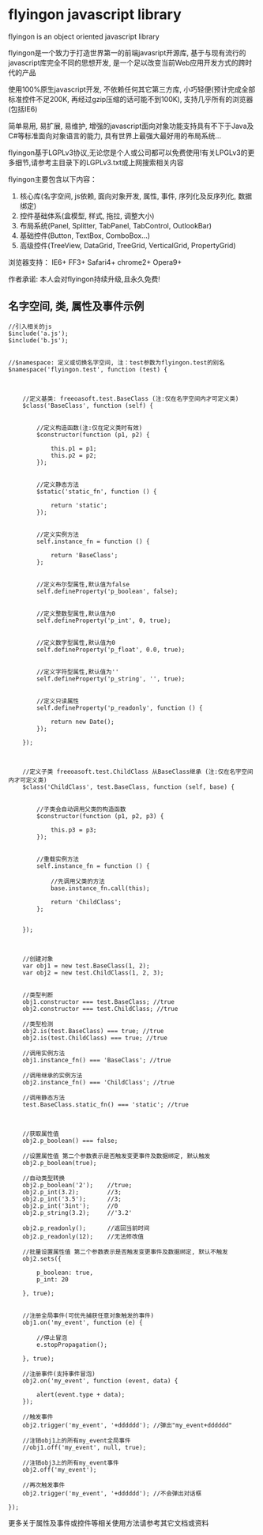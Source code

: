 flyingon javascript library
========

flyingon is an object oriented javascript library

flyingon是一个致力于打造世界第一的前端javasript开源库, 基于与现有流行的javascript库完全不同的思想开发, 是一个足以改变当前Web应用开发方式的跨时代的产品

使用100%原生javascript开发, 不依赖任何其它第三方库, 小巧轻便(预计完成全部标准控件不足200K, 再经过gzip压缩的话可能不到100K), 支持几乎所有的浏览器(包括IE6)

简单易用, 易扩展, 易维护, 增强的javascript面向对象功能支持具有不下于Java及C#等标准面向对象语言的能力, 具有世界上最强大最好用的布局系统... 


flyingon基于LGPLv3协议,无论您是个人或公司都可以免费使用!有关LPGLv3的更多细节,请参考主目录下的LGPLv3.txt或上网搜索相关内容


flyingon主要包含以下内容：

1. 核心库(名字空间, js依赖, 面向对象开发, 属性, 事件, 序列化及反序列化, 数据绑定)
2. 控件基础体系(盒模型, 样式, 拖拉, 调整大小)
3. 布局系统(Panel, Splitter, TabPanel, TabControl, OutlookBar)
4. 基础控件(Button, TextBox, ComboBox...)
5. 高级控件(TreeView, DataGrid, TreeGrid, VerticalGrid, PropertyGrid)


浏览器支持：
IE6+
FF3+
Safari4+
chrome2+
Opera9+



作者承诺: 本人会对flyingon持续升级,且永久免费!




名字空间, 类, 属性及事件示例
-----------------------------------

    //引入相关的js
    $include('a.js');
    $include('b.js');


    //$namespace: 定义或切换名字空间, 注：test参数为flyingon.test的别名
    $namespace('flyingon.test', function (test) {



        //定义基类: freeoasoft.test.BaseClass (注:仅在名字空间内才可定义类)
        $class('BaseClass', function (self) {


            //定义构造函数(注:仅在定义类时有效)
            $constructor(function (p1, p2) {

                this.p1 = p1;
                this.p2 = p2;
            });


            //定义静态方法
            $static('static_fn', function () {

                return 'static';
            });


            //定义实例方法
            self.instance_fn = function () {

                return 'BaseClass';
            };


            //定义布尔型属性,默认值为false
            self.defineProperty('p_boolean', false);


            //定义整数型属性,默认值为0
            self.defineProperty('p_int', 0, true);


            //定义数字型属性,默认值为0
            self.defineProperty('p_float', 0.0, true);


            //定义字符型属性,默认值为''
            self.defineProperty('p_string', '', true);


            //定义只读属性
            self.defineProperty('p_readonly', function () {

                return new Date();
            });

        });



        //定义子类 freeoasoft.test.ChildClass 从BaseClass继承 (注:仅在名字空间内才可定义类)
        $class('ChildClass', test.BaseClass, function (self, base) {


            //子类会自动调用父类的构造函数
            $constructor(function (p1, p2, p3) {

                this.p3 = p3;
            });


            //重载实例方法
            self.instance_fn = function () {

                //先调用父类的方法
                base.instance_fn.call(this);

                return 'ChildClass';
            };


        });



        //创建对象
        var obj1 = new test.BaseClass(1, 2);
        var obj2 = new test.ChildClass(1, 2, 3);


        //类型判断
        obj1.constructor === test.BaseClass; //true
        obj2.constructor === test.ChildClass; //true

        //类型检测
        obj2.is(test.BaseClass) === true; //true
        obj2.is(test.ChildClass) === true; //true

        //调用实例方法
        obj1.instance_fn() === 'BaseClass'; //true

        //调用继承的实例方法
        obj2.instance_fn() === 'ChildClass'; //true

        //调用静态方法
        test.BaseClass.static_fn() === 'static'; //true



        //获取属性值
        obj2.p_boolean() === false;    

        //设置属性值 第二个参数表示是否触发变更事件及数据绑定, 默认触发
        obj2.p_boolean(true);

        //自动类型转换
        obj2.p_boolean('2');    //true;
        obj2.p_int(3.2);        //3;
        obj2.p_int('3.5');      //3;
        obj2.p_int('3int');     //0
        obj2.p_string(3.2);     //'3.2'

        obj2.p_readonly();      //返回当前时间
        obj2.p_readonly(12);    //无法修改值

        //批量设置属性值 第二个参数表示是否触发变更事件及数据绑定, 默认不触发
        obj2.sets({

            p_boolean: true,
            p_int: 20

        }, true);


        //注册全局事件(可优先捕获任意对象触发的事件)
        obj1.on('my_event', function (e) {

            //停止冒泡
            e.stopPropagation();

        }, true);

        //注册事件(支持事件冒泡)
        obj2.on('my_event', function (event, data) {

            alert(event.type + data);
        });

        //触发事件
        obj2.trigger('my_event', '+dddddd'); //弹出"my_event+dddddd"

        //注销obj1上的所有my_event全局事件
        //obj1.off('my_event', null, true);

        //注销obj3上的所有my_event事件
        obj2.off('my_event');

        //再次触发事件
        obj2.trigger('my_event', '+dddddd'); //不会弹出对话框
    
    });
    


更多关于属性及事件或控件等相关使用方法请参考其它文档或资料


